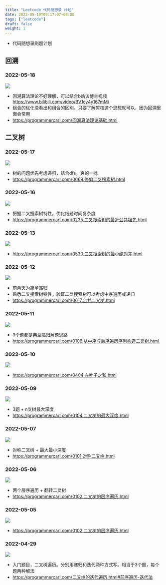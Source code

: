 ```yaml
---
title: "Leetcode 代码随想录 计划"
date: 2022-05-10T09:17:07+08:00
tags: ["leetcode"]
draft: false
weight: 1
---
```


- 代码随想录刷题计划

<!--more-->

## 回溯
### 2022-05-18
<img src="https://note-site-pic-1259606004.cos.ap-beijing.myqcloud.com/img/20220511130758.png"/>

- 回溯算法理论不好理解，可以结合b站该博主视频<https://www.bilibili.com/video/BV1cy4y167mM/>
- 组合的优化没看出和组合的区别，只要了解剪枝这个思想就可以，因为回溯里面会常用
- <https://programmercarl.com/回溯算法理论基础.html>


## 二叉树
### 2022-05-17
<img src="https://note-site-pic-1259606004.cos.ap-beijing.myqcloud.com/img/20220511094741.png"/>

- 树的问题优先考虑递归，结合dfs，爽的一批
- <https://programmercarl.com/0669.修剪二叉搜索树.html>


### 2022-05-16
<img src="https://note-site-pic-1259606004.cos.ap-beijing.myqcloud.com/img/20220511094610.png"/>

- 把握二叉搜索树特性，优化结题时间复杂度
- <https://programmercarl.com/0235.二叉搜索树的最近公共祖先.html>


### 2022-05-13
<img src="https://note-site-pic-1259606004.cos.ap-beijing.myqcloud.com/img/20220510115509.png"/>

- <https://programmercarl.com/0530.二叉搜索树的最小绝对差.html>


### 2022-05-12
<img src="https://note-site-pic-1259606004.cos.ap-beijing.myqcloud.com/img/20220510111907.png"/>

- 前两天为简单递归
- 熟悉二叉搜索树特性。验证二叉搜索树可以考虑中序遍历或递归
- <https://programmercarl.com/0617.合并二叉树.html>


### 2022-05-11
<img src="https://note-site-pic-1259606004.cos.ap-beijing.myqcloud.com/img/20220510103934.png"/>

- 3个题都是典型递归解题思路
- <https://programmercarl.com/0106.从中序与后序遍历序列构造二叉树.html>


### 2022-05-10
<img src="https://note-site-pic-1259606004.cos.ap-beijing.myqcloud.com/img/20220510093657.png"/>

- <https://programmercarl.com/0404.左叶子之和.html>


### 2022-05-09
<img src="https://note-site-pic-1259606004.cos.ap-beijing.myqcloud.com/img/20220510093352.png"/>

- 3题 + n叉树最大深度
- <https://programmercarl.com/0104.二叉树的最大深度.html>


### 2022-05-07
<img src="https://note-site-pic-1259606004.cos.ap-beijing.myqcloud.com/img/20220510093232.png"/>

- 对称二叉树 + 最大最小深度
- <https://programmercarl.com/0101.对称二叉树.html>


### 2022-05-06
<img src="https://note-site-pic-1259606004.cos.ap-beijing.myqcloud.com/img/20220510093110.png"/>

- 两个层序遍历 + 翻转二叉树
- <https://programmercarl.com/0102.二叉树的层序遍历.html>


### 2022-05-05
<img src="https://note-site-pic-1259606004.cos.ap-beijing.myqcloud.com/img/20220510092811.png"/>

- <https://programmercarl.com/0102.二叉树的层序遍历.html>


### 2022-04-29
<img src="https://note-site-pic-1259606004.cos.ap-beijing.myqcloud.com/img/20220510092645.png"/>

- 入门题目，二叉树遍历。分别用递归和迭代两种方式写。相当于3个题，每个题两种解法
- <https://programmercarl.com/二叉树的迭代遍历.html#前序遍历-迭代法>
